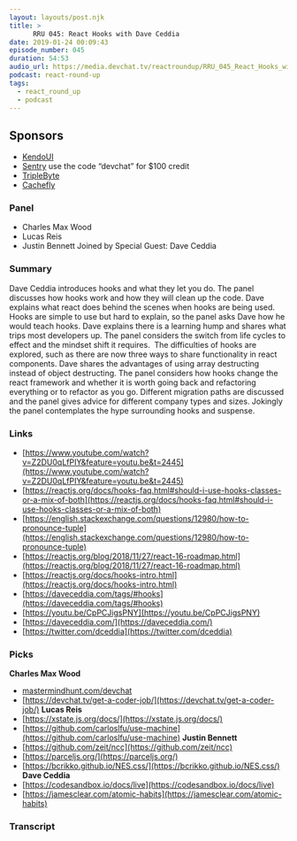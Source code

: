 ```yaml
---
layout: layouts/post.njk
title: >
      RRU 045: React Hooks with Dave Ceddia
date: 2019-01-24 00:09:43
episode_number: 045
duration: 54:53
audio_url: https://media.devchat.tv/reactroundup/RRU_045_React_Hooks_with_Dave_Ceddia.mp3
podcast: react-round-up
tags: 
  - react_round_up
  - podcast
---
```


## **Sponsors**

- [KendoUI](https://www.telerik.com/kendo-ui?utm_medium=social-paid&utm_source=devchattv&utm_campaign=kendo-ui-awareness-jsjabber)
- [Sentry](https://sentry.io/) use the code “devchat” for $100 credit
- [TripleByte](https://triplebyte.com/react)
- [Cachefly](https://www.cachefly.com/)

### **Panel**

- Charles Max Wood
- Lucas Reis
- Justin Bennett
Joined by Special Guest: Dave Ceddia
### **Summary**
Dave Ceddia introduces hooks and what they let you do. The panel discusses how hooks work and how they will clean up the code. Dave explains what react does behind the scenes when hooks are being used. Hooks are simple to use but hard to explain, so the panel asks Dave how he would teach hooks. Dave explains there is a learning hump and shares what trips most developers up. The panel considers the switch from life cycles to effect and the mindset shift it requires. &nbsp;The difficulties of hooks are explored, such as there are now three ways to share functionality in react components. Dave shares the advantages of using array destructing instead of object destructing. The panel considers how hooks change the react framework and whether it is worth going back and refactoring everything or to refactor as you go. Different migration paths are discussed and the panel gives advice for different company types and sizes. Jokingly the panel contemplates the hype surrounding hooks and suspense. 
### **Links**

- [https://www.youtube.com/watch?v=Z2DU0qLfPIY&feature=youtu.be&t=2445](https://www.youtube.com/watch?v=Z2DU0qLfPIY&feature=youtu.be&t=2445)
- [https://reactjs.org/docs/hooks-faq.html#should-i-use-hooks-classes-or-a-mix-of-both](https://reactjs.org/docs/hooks-faq.html#should-i-use-hooks-classes-or-a-mix-of-both)
- [https://english.stackexchange.com/questions/12980/how-to-pronounce-tuple](https://english.stackexchange.com/questions/12980/how-to-pronounce-tuple)
- [https://reactjs.org/blog/2018/11/27/react-16-roadmap.html](https://reactjs.org/blog/2018/11/27/react-16-roadmap.html)
- [https://reactjs.org/docs/hooks-intro.html](https://reactjs.org/docs/hooks-intro.html)
- [https://daveceddia.com/tags/#hooks](https://daveceddia.com/tags/#hooks)
- [https://youtu.be/CpPCJigsPNY](https://youtu.be/CpPCJigsPNY)
- [https://daveceddia.com/](https://daveceddia.com/)
- [https://twitter.com/dceddia](https://twitter.com/dceddia)

### **Picks** 
**Charles Max Wood**
- [mastermindhunt.com/devchat](https://mastermindhunt.com/devchat)
- [https://devchat.tv/get-a-coder-job/](https://devchat.tv/get-a-coder-job/)
**Lucas Reis**
- [https://xstate.js.org/docs/](https://xstate.js.org/docs/)
- [https://github.com/carloslfu/use-machine](https://github.com/carloslfu/use-machine)
**Justin Bennett**
- [https://github.com/zeit/ncc](https://github.com/zeit/ncc)
- [https://parceljs.org/](https://parceljs.org/)
- [https://bcrikko.github.io/NES.css/](https://bcrikko.github.io/NES.css/)
**Dave Ceddia**
- [https://codesandbox.io/docs/live](https://codesandbox.io/docs/live)
- [https://jamesclear.com/atomic-habits](https://jamesclear.com/atomic-habits)


### Transcript


